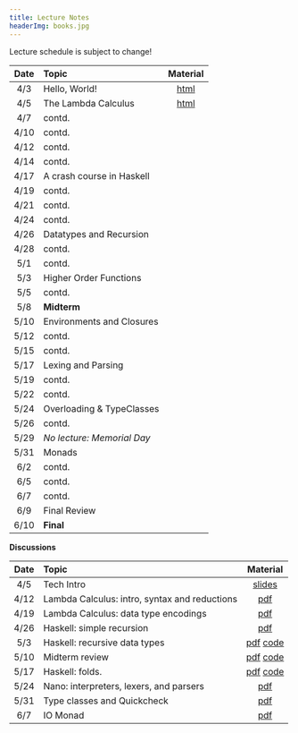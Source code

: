 ```yaml
---
title: Lecture Notes
headerImg: books.jpg
---
```


Lecture schedule is subject to change!

| Date       | Topic                           | Material                  |
|:----------:|:--------------------------------|:-------------------------:|
| 4/3        | Hello, World!                   | [html][lec0]              |
| 4/5        | The Lambda Calculus             | [html][lec1]              |
| 4/7        | contd.                          |                           |
| 4/10       | contd.                          |                           |
| 4/12       | contd.                          |                           |
| 4/14       | contd.                          |                           |
| 4/17       | A crash course in Haskell       |                           |
| 4/19       | contd.                          |                           |
| 4/21       | contd.                          |                           |
| 4/24       | contd.                          |                           |
| 4/26       | Datatypes and Recursion         |                           |
| 4/28       | contd.                          |                           |
| 5/1        | contd.                          |                           |
| 5/3        | Higher Order Functions          |                           |
| 5/5        | contd.                          |                           |
| 5/8        | **Midterm**                     |                           |
| 5/10       | Environments and Closures       |                           |
| 5/12       | contd.                          |                           |
| 5/15       | contd.                          |                           |
| 5/17       | Lexing and Parsing              |                           |
| 5/19       | contd.                          |                           |
| 5/22       | contd.                          |                           |
| 5/24       | Overloading & TypeClasses       |                           |
| 5/26       | contd.                          |                           |
| 5/29       | *No lecture: Memorial Day*      |                           | 
| 5/31       | Monads                          |                           |
| 6/2        | contd.                          |                           |
| 6/5        | contd.                          |                           |
| 6/7        | contd.                          |                           |
| 6/9        | Final Review                    |                           |
| 6/10       | **Final**                       |                           |


**Discussions**

| Date       | Topic                                           | Material                  |
|:----------:|:------------------------------------------------|:-------------------------:|
| 4/5        | Tech Intro                                      | [slides][disc0]           |
| 4/12       | Lambda Calculus: intro, syntax and reductions   | [pdf][disc1]              |
| 4/19       | Lambda Calculus: data type encodings            | [pdf][disc2]              |
| 4/26       | Haskell: simple recursion                       | [pdf][disc3]              |
| 5/3        | Haskell: recursive data types                   | [pdf][disc4] [code][disc4code] |
| 5/10       | Midterm review                                  | [pdf][disc5] [code][disc5code] |
| 5/17       | Haskell: folds.                                 | [pdf][disc6] [code][disc6code] |
| 5/24       | Nano: interpreters, lexers, and parsers         | [pdf][disc7]              |
| 5/31       | Type classes and Quickcheck                     | [pdf][disc8]              |
| 6/7        | IO Monad                                        | [pdf][disc9]              |

[lec0]: lectures/00-hello.html
[lec1]: lectures/01-lambda.html
[lec2]: lectures/02-haskell.html
[lec3]: lectures/03-datatypes.html
[lec4]: lectures/04-hof.html
[lec5]: lectures/05-closure.html
[lec6]: lectures/06-parsing.html
[lec7]: lectures/07-classes.html
[lec8]: lectures/08-monads.html
[lec9]: lectures/09-types.html
[soundness]: lectures/soundness.html
[mock-final]: https://github.com/cse130-assignments/mock-final

[disc0]: https://docs.google.com/presentation/d/1q7qqYXfmxBbdaRYhupJFp93XVvwnpZyEQAZlcbr0Hs4/edit?usp=sharing
[disc1]: /static/raw/discussion-week-01.pdf
[disc2]: /static/raw/discussion-week-02.pdf
[disc3]: /static/raw/discussion-week-03.pdf
[disc3code]: /static/raw/discussion-week-03.hs
[disc4]: /static/raw/discussion-week-04.pdf
[disc4code]: /static/raw/discussion-week-04.hs
[disc5]: /static/raw/discussion-week-05.pdf
[disc5code]: /static/raw/discussion-week-05.hs
[disc6]: /static/raw/discussion-week-06.pdf
[disc6code]: /static/raw/discussion-week-06.hs
[disc7]: /static/raw/discussion-week-07.pdf
[disc8]: /static/raw/discussion-week-08.pdf
[disc8code]: /static/raw/discussion-week-08.hs
[disc9]: /static/raw/discussion-week-09.pdf

[parsing]: https://github.com/cse130-sp18/arith
[elsa]: https://github.com/ucsd-progsys/elsa

